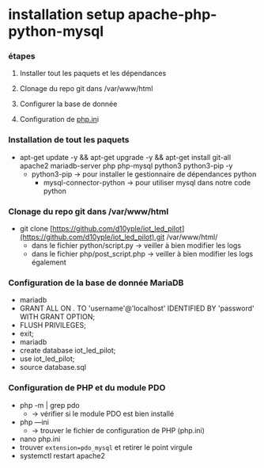 # installation setup apache-php-python-mysql

### étapes

1) Installer tout les paquets et les dépendances

2) Clonage du repo git dans /var/www/html

2) Configurer la base de donnée

4) Configuration de [php.in](http://php.in)i

### Installation de tout les paquets

- apt-get update -y && apt-get upgrade -y && apt-get install git-all apache2 mariadb-server php php-mysql python3 python3-pip  -y
    - python3-pip → pour installer le gestionnaire de dépendances python
        - mysql-connector-python → pour utiliser mysql dans notre code python

### Clonage du repo git dans /var/www/html

- git clone [https://github.com/d10yple/iot_led_pilot](https://github.com/d10yple/iot_led_pilot).git /var/www/html/
    - dans le fichier python/script.py → veiller à bien modifier les logs
    - dans le fichier php/post_script.php → veiller à bien modifier les logs également

### Configuration de la base de donnée MariaDB

- mariadb
- GRANT ALL ON *.* TO 'username'@'localhost' IDENTIFIED BY 'password' WITH GRANT OPTION;
- FLUSH PRIVILEGES;
- exit;
- mariadb
- create database iot_led_pilot;
- use iot_led_pilot;
- source database.sql

### Configuration de PHP et du module PDO

- php -m  | grep pdo
    - → vérifier si le module PDO est bien installé
- php —ini
    - → trouver le fichier de configuration de PHP (php.ini)
- nano php.ini
- trouver `extension=pdo_mysql` et retirer le point virgule
- systemctl restart apache2
